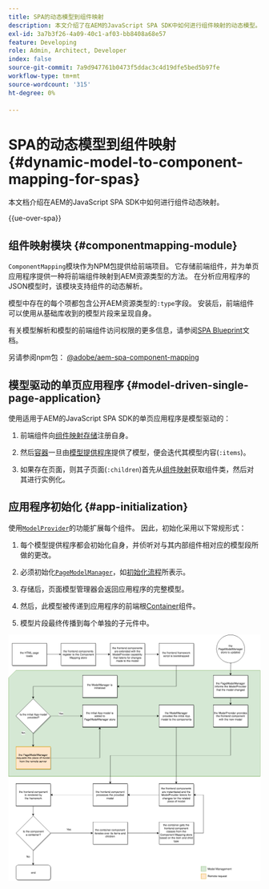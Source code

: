 ```yaml
---
title: SPA的动态模型到组件映射
description: 本文介绍了在AEM的JavaScript SPA SDK中如何进行组件映射的动态模型。
exl-id: 3a7b3f26-4a09-40c1-af03-bb8408a68e57
feature: Developing
role: Admin, Architect, Developer
index: false
source-git-commit: 7a9d947761b0473f5ddac3c4d19dfe5bed5b97fe
workflow-type: tm+mt
source-wordcount: '315'
ht-degree: 0%

---
```



# SPA的动态模型到组件映射 {#dynamic-model-to-component-mapping-for-spas}

本文档介绍在AEM的JavaScript SPA SDK中如何进行组件动态映射。

{{ue-over-spa}}

## 组件映射模块 {#componentmapping-module}

`ComponentMapping`模块作为NPM包提供给前端项目。 它存储前端组件，并为单页应用程序提供一种将前端组件映射到AEM资源类型的方法。 在分析应用程序的JSON模型时，该模块支持组件的动态解析。

模型中存在的每个项都包含公开AEM资源类型的`:type`字段。 安装后，前端组件可以使用从基础库收到的模型片段来呈现自身。

有关模型解析和模型的前端组件访问权限的更多信息，请参阅[SPA Blueprint](blueprint.md)文档。

另请参阅npm包： [@adobe/aem-spa-component-mapping](https://www.npmjs.com/package/@adobe/aem-spa-component-mapping)

## 模型驱动的单页应用程序 {#model-driven-single-page-application}

使用适用于AEM的JavaScript SPA SDK的单页应用程序是模型驱动的：

1. 前端组件向[组件映射存储](#componentmapping-module)注册自身。
1. 然后[容器](blueprint.md#container)一旦由[模型提供程序](blueprint.md#the-model-provider)提供了模型，便会迭代其模型内容(`:items`)。

1. 如果存在页面，则其子页面(`:children`)首先从[组件映射](blueprint.md#componentmapping)获取组件类，然后对其进行实例化。

## 应用程序初始化 {#app-initialization}

使用[`ModelProvider`](blueprint.md#the-model-provider)的功能扩展每个组件。 因此，初始化采用以下常规形式：

1. 每个模型提供程序都会初始化自身，并侦听对与其内部组件相对应的模型段所做的更改。
1. 必须初始化[`PageModelManager`](blueprint.md#pagemodelmanager)，如[初始化流程](blueprint.md)所表示。

1. 存储后，页面模型管理器会返回应用程序的完整模型。
1. 然后，此模型被传递到应用程序的前端根[Container](blueprint.md#container)组件。
1. 模型片段最终传播到每个单独的子元件中。

![应用模型初始化](assets/app-model-initialization.png)
